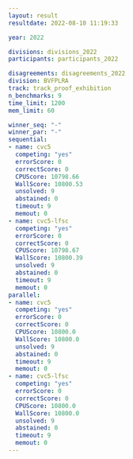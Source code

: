 ```yaml
---
layout: result
resultdate: 2022-08-10 11:19:33

year: 2022

divisions: divisions_2022
participants: participants_2022

disagreements: disagreements_2022
division: BVFPLRA
track: track_proof_exhibition
n_benchmarks: 9
time_limit: 1200
mem_limit: 60

winner_seq: "-"
winner_par: "-"
sequential:
- name: cvc5
  competing: "yes"
  errorScore: 0
  correctScore: 0
  CPUScore: 10798.66
  WallScore: 10800.53
  unsolved: 9
  abstained: 0
  timeout: 9
  memout: 0
- name: cvc5-lfsc
  competing: "yes"
  errorScore: 0
  correctScore: 0
  CPUScore: 10798.67
  WallScore: 10800.39
  unsolved: 9
  abstained: 0
  timeout: 9
  memout: 0
parallel:
- name: cvc5
  competing: "yes"
  errorScore: 0
  correctScore: 0
  CPUScore: 10800.0
  WallScore: 10800.0
  unsolved: 9
  abstained: 0
  timeout: 9
  memout: 0
- name: cvc5-lfsc
  competing: "yes"
  errorScore: 0
  correctScore: 0
  CPUScore: 10800.0
  WallScore: 10800.0
  unsolved: 9
  abstained: 0
  timeout: 9
  memout: 0
---
```

